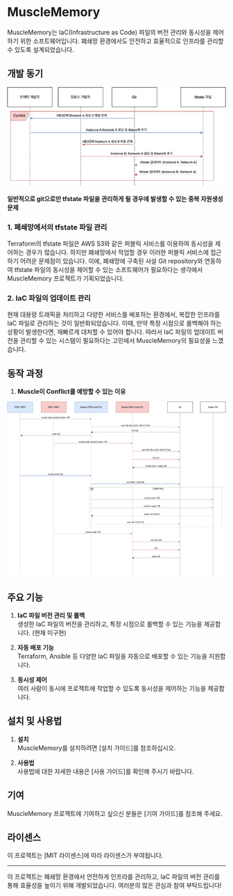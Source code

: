 # MuscleMemory

MuscleMemory는 IaC(Infrastructure as Code) 파일의 버전 관리와 동시성을 제어하기 위한 소프트웨어입니다. 폐쇄망 환경에서도 안전하고 효율적으로 인프라를 관리할 수 있도록 설계되었습니다.

## 개발 동기


![실패케이스](https://github.com/KwonSunJae/MuscleMemory/blob/docs/docs/conflict%E1%84%89%E1%85%B5%E1%84%82%E1%85%A1%E1%84%85%E1%85%B5%E1%84%8B%E1%85%A9.drawio.png)

**일반적으로 git으로만 tfstate 파일을 관리하게 될 경우에 발생할 수 있는 중복 자원생성 문제**

### 1. 폐쇄망에서의 tfstate 파일 관리
Terraform의 tfstate 파일은 AWS S3와 같은 퍼블릭 서비스를 이용하여 동시성을 제어하는 경우가 많습니다. 하지만 폐쇄망에서 작업할 경우 이러한 퍼블릭 서비스에 접근하기 어려운 문제점이 있습니다. 이에, 폐쇄망에 구축된 사설 Git repository와 연동하여 tfstate 파일의 동시성을 제어할 수 있는 소프트웨어가 필요하다는 생각에서 MuscleMemory 프로젝트가 기획되었습니다.

### 2. IaC 파일의 업데이트 관리
현재 대용량 트래픽을 처리하고 다양한 서비스를 배포하는 환경에서, 복잡한 인프라를 IaC 파일로 관리하는 것이 일반화되었습니다. 이때, 만약 특정 시점으로 롤백해야 하는 상황이 발생한다면, 재빠르게 대처할 수 있어야 합니다. 따라서 IaC 파일의 업데이트 버전을 관리할 수 있는 시스템이 필요하다는 고민에서 MuscleMemory의 필요성을 느꼈습니다.

## 동작 과정

1. **Muscle이 Conflict를 예방할 수 있는 이유**


![성공시나리오](https://github.com/KwonSunJae/MuscleMemory/blob/docs/docs/success%E1%84%89%E1%85%B5%E1%84%82%E1%85%A1%E1%84%85%E1%85%B5%E1%84%8B%E1%85%A9.drawio.png)



## 주요 기능

1. **IaC 파일 버전 관리 및 롤백**  
   생성한 IaC 파일의 버전을 관리하고, 특정 시점으로 롤백할 수 있는 기능을 제공합니다. (현재 미구현)

2. **자동 배포 기능**  
   Terraform, Ansible 등 다양한 IaC 파일을 자동으로 배포할 수 있는 기능을 지원합니다.

3. **동시성 제어**  
   여러 사람이 동시에 프로젝트에 작업할 수 있도록 동시성을 제어하는 기능을 제공합니다.

## 설치 및 사용법

1. **설치**  
   MuscleMemory를 설치하려면 [설치 가이드]를 참조하십시오.

2. **사용법**  
   사용법에 대한 자세한 내용은 [사용 가이드]를 확인해 주시기 바랍니다.

## 기여

MuscleMemory 프로젝트에 기여하고 싶으신 분들은 [기여 가이드]를 참조해 주세요.

## 라이센스

이 프로젝트는 [MIT 라이센스]에 따라 라이센스가 부여됩니다.

---

이 프로젝트는 폐쇄망 환경에서 안전하게 인프라를 관리하고, IaC 파일의 버전 관리를 통해 효율성을 높이기 위해 개발되었습니다. 여러분의 많은 관심과 참여 부탁드립니다! 
